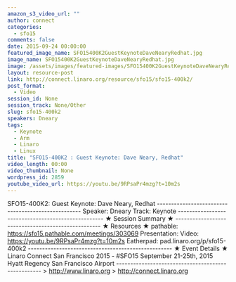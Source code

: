 ```yaml
---
amazon_s3_video_url: ""
author: connect
categories:
  - sfo15
comments: false
date: 2015-09-24 00:00:00
featured_image_name: SFO15400K2GuestKeynoteDaveNearyRedhat.jpg
image_name: SFO15400K2GuestKeynoteDaveNearyRedhat.jpg
image: /assets/images/featured-images/SFO15400K2GuestKeynoteDaveNearyRedhat.jpg
layout: resource-post
link: http://connect.linaro.org/resource/sfo15/sfo15-400k2/
post_format:
  - Video
session_id: None
session_track: None/Other
slug: sfo15-400k2
speakers: Dneary
tags:
  - Keynote
  - Arm
  - Linaro
  - Linux
title: "SFO15-400K2 : Guest Keynote: Dave Neary, Redhat"
video_length: 00:00
video_thumbnail: None
wordpress_id: 2859
youtube_video_url: https://youtu.be/9RPsaPr4mzg?t=10m2s
---
```


SFO15-400K2: Guest Keynote: Dave Neary, Redhat --------------------------------------------------- Speaker: Dneary Track: Keynote --------------------------------------------------- ★ Session Summary ★ --------------------------------------------------- ★ Resources ★ pathable: https://sfo15.pathable.com/meetings/303069 Presentation: Video: https://youtu.be/9RPsaPr4mzg?t=10m2s Eatherpad: pad.linaro.org/p/sfo15-400k2 --------------------------------------------------- ★ Event Details ★ Linaro Connect San Francisco 2015 - #SFO15 September 21-25th, 2015 Hyatt Regency San Francisco Airport --------------------------------------------------- > http://www.linaro.org > http://connect.linaro.org
